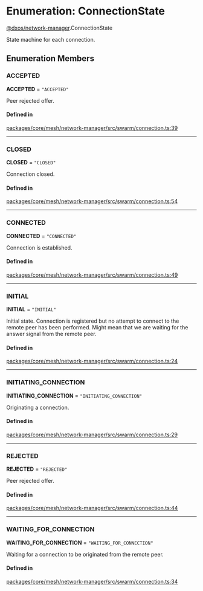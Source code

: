 # Enumeration: ConnectionState

[@dxos/network-manager](../modules/dxos_network_manager.md).ConnectionState

State machine for each connection.

## Enumeration Members

### ACCEPTED

 **ACCEPTED** = ``"ACCEPTED"``

Peer rejected offer.

#### Defined in

[packages/core/mesh/network-manager/src/swarm/connection.ts:39](https://github.com/dxos/dxos/blob/main/packages/core/mesh/network-manager/src/swarm/connection.ts#L39)

___

### CLOSED

 **CLOSED** = ``"CLOSED"``

Connection closed.

#### Defined in

[packages/core/mesh/network-manager/src/swarm/connection.ts:54](https://github.com/dxos/dxos/blob/main/packages/core/mesh/network-manager/src/swarm/connection.ts#L54)

___

### CONNECTED

 **CONNECTED** = ``"CONNECTED"``

Connection is established.

#### Defined in

[packages/core/mesh/network-manager/src/swarm/connection.ts:49](https://github.com/dxos/dxos/blob/main/packages/core/mesh/network-manager/src/swarm/connection.ts#L49)

___

### INITIAL

 **INITIAL** = ``"INITIAL"``

Initial state. Connection is registered but no attempt to connect to the remote peer has been performed. Might mean that we are waiting for the answer signal from the remote peer.

#### Defined in

[packages/core/mesh/network-manager/src/swarm/connection.ts:24](https://github.com/dxos/dxos/blob/main/packages/core/mesh/network-manager/src/swarm/connection.ts#L24)

___

### INITIATING\_CONNECTION

 **INITIATING\_CONNECTION** = ``"INITIATING_CONNECTION"``

Originating a connection.

#### Defined in

[packages/core/mesh/network-manager/src/swarm/connection.ts:29](https://github.com/dxos/dxos/blob/main/packages/core/mesh/network-manager/src/swarm/connection.ts#L29)

___

### REJECTED

 **REJECTED** = ``"REJECTED"``

Peer rejected offer.

#### Defined in

[packages/core/mesh/network-manager/src/swarm/connection.ts:44](https://github.com/dxos/dxos/blob/main/packages/core/mesh/network-manager/src/swarm/connection.ts#L44)

___

### WAITING\_FOR\_CONNECTION

 **WAITING\_FOR\_CONNECTION** = ``"WAITING_FOR_CONNECTION"``

Waiting for a connection to be originated from the remote peer.

#### Defined in

[packages/core/mesh/network-manager/src/swarm/connection.ts:34](https://github.com/dxos/dxos/blob/main/packages/core/mesh/network-manager/src/swarm/connection.ts#L34)
